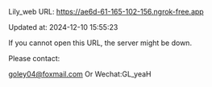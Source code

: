 Lily_web URL: https://ae6d-61-165-102-156.ngrok-free.app

Updated at: 2024-12-10 15:55:23

If you cannot open this URL, the server might be down.

Please contact: 

goley04@foxmail.com Or Wechat:GL_yeaH